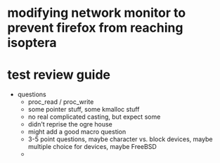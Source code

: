 # modifying network monitor to prevent firefox from reaching isoptera

# test review guide
* questions 
  * proc_read / proc_write
  * some pointer stuff, some kmalloc stuff
  * no real complicated casting, but expect some
  * didn't reprise the ogre house
  * might add a good macro question
  * 3-5 point questions, maybe character vs. block devices, maybe multiple choice for devices, maybe FreeBSD
  *
